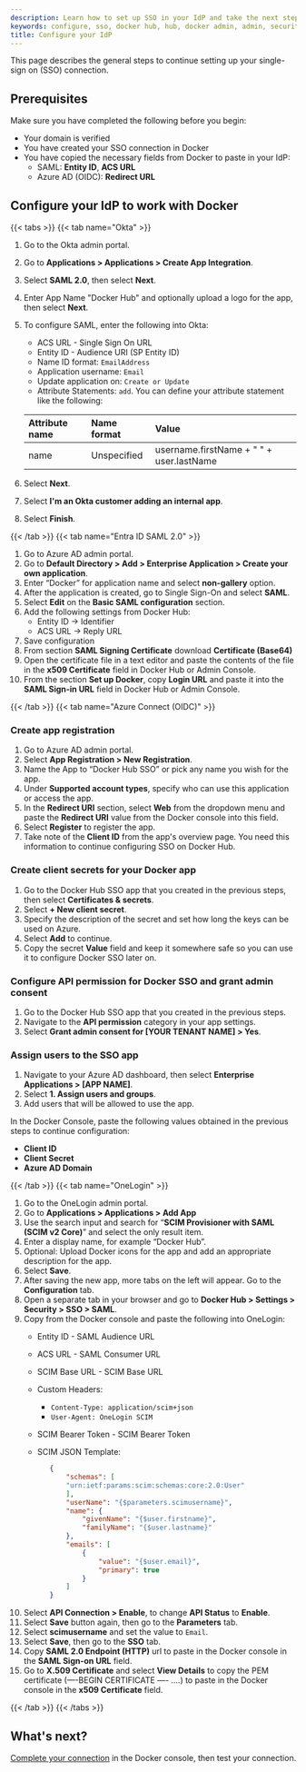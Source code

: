 ```yaml
---
description: Learn how to set up SSO in your IdP and take the next steps for enabling SSO.
keywords: configure, sso, docker hub, hub, docker admin, admin, security
title: Configure your IdP
---
```


This page describes the general steps to continue setting up your single-sign on (SSO) connection.

## Prerequisites

Make sure you have completed the following before you begin:

- Your domain is verified
- You have created your SSO connection in Docker
- You have copied the necessary fields from Docker to paste in your IdP:
    - SAML: **Entity ID**, **ACS URL**
    - Azure AD (OIDC): **Redirect URL**

## Configure your IdP to work with Docker

{{< tabs >}}
{{< tab name="Okta" >}}

1. Go to the Okta admin portal.
2. Go to **Applications > Applications > Create App Integration**.
3. Select **SAML 2.0**, then select **Next**.
4. Enter App Name "Docker Hub" and optionally upload a logo for the app, then select **Next**.
5. To configure SAML, enter the following into Okta:
    - ACS URL - Single Sign On URL
    - Entity ID - Audience URI (SP Entity ID)
    - Name ID format: `EmailAddress`
    - Application username: `Email`
    - Update application on: `Create or Update`
    - Attribute Statements: `add`. You can define your attribute statement like the following: 

     | Attribute name | Name format | Value                                    |
     | :------------- | :---------- | :--------------------------------------- |
     | name           | Unspecified | username.firstName + " " + user.lastName |

6. Select **Next**.
7. Select **I'm an Okta customer adding an internal app**.
8. Select **Finish**.

{{< /tab >}}
{{< tab name="Entra ID SAML 2.0" >}}

1. Go to Azure AD admin portal.
2. Go to **Default Directory > Add > Enterprise Application > Create your own application**.
3. Enter “Docker” for application name and select **non-gallery** option.
4. After the application is created, go to Single Sign-On and select **SAML**.
5. Select **Edit** on the **Basic SAML configuration** section.
6. Add the following settings from Docker Hub:
    - Entity ID → Identifier
    - ACS URL → Reply URL
7. Save configuration
8. From section **SAML Signing Certificate** download **Certificate (Base64)**
9. Open the certificate file in a text editor and paste the contents of the file in the **x509 Certificate** field in Docker Hub or Admin Console.
10. From the section **Set up Docker**, copy **Login URL** and paste it into the **SAML Sign-in URL** field in Docker Hub or Admin Console.

{{< /tab >}}
{{< tab name="Azure Connect (OIDC)" >}}

### Create app registration

1. Go to Azure AD admin portal.
2. Select **App Registration > New Registration**.
3. Name the App to “Docker Hub SSO” or pick any name you wish for the app.
4. Under **Supported account types**, specify who can use this application or access the app.
5. In the **Redirect URI** section, select **Web** from the dropdown menu and paste the **Redirect URI** value from the Docker console into this field.
6. Select **Register** to register the app.
7. Take note of the **Client ID** from the app's overview page. You need this information to continue configuring SSO on Docker Hub.

### Create client secrets for your Docker app

1. Go to the Docker Hub SSO app that you created in the previous steps, then select **Certificates & secrets**.
2. Select **+ New client secret**.
3. Specify the description of the secret and set how long the keys can be used on Azure.
4. Select **Add** to continue.
5. Copy the secret **Value** field and keep it somewhere safe so you can use it to configure Docker SSO later on.

### Configure API permission for Docker SSO and grant admin consent

1. Go to the Docker Hub SSO app that you created in the previous steps.
2. Navigate to the **API permission** category in your app settings.
3. Select **Grant admin consent for [YOUR TENANT NAME] > Yes**.

### Assign users to the SSO app

1. Navigate to your Azure AD dashboard, then select **Enterprise Applications > [APP NAME]**.
2. Select **1. Assign users and groups**.
3. Add users that will be allowed to use the app.

In the Docker Console, paste the following values obtained in the previous steps to continue configuration:

- **Client ID**
- **Client Secret**
- **Azure AD Domain**

{{< /tab >}}
{{< tab name="OneLogin" >}}

1. Go to the OneLogin admin portal.
2. Go to **Applications > Applications > Add App**
3. Use the search input and search for “**SCIM Provisioner with SAML (SCIM v2 Core)**” and select the only result item.
4. Enter a display name, for example “Docker Hub”.
5. Optional: Upload Docker icons for the app and add an appropriate description for the app.
6. Select **Save**.
7. After saving the new app, more tabs on the left will appear. Go to the **Configuration** tab.
8. Open a separate tab in your browser and go to **Docker Hub > Settings > Security > SSO > SAML**.
9. Copy from the Docker console and paste the following into OneLogin:
   - Entity ID - SAML Audience URL
   - ACS URL - SAML Consumer URL
   - SCIM Base URL - SCIM Base URL
   - Custom Headers:
     - `Content-Type: application/scim+json`
     - `User-Agent: OneLogin SCIM`
   - SCIM Bearer Token - SCIM Bearer Token
   - SCIM JSON Template:

     ```json
        {
            "schemas": [
            "urn:ietf:params:scim:schemas:core:2.0:User"
            ],
            "userName": "{$parameters.scimusername}",
            "name": {
                "givenName": "{$user.firstname}",
                "familyName": "{$user.lastname}"
            },
            "emails": [
                {
                    "value": "{$user.email}",
                    "primary": true
                }
            ]
        }
     ```
10. Select **API Connection > Enable**, to change **API Status** to **Enable**.
11. Select **Save** button again, then go to the **Parameters** tab.
12. Select **scimusername** and set the value to `Email`.
13. Select **Save**, then go to the **SSO** tab.
14. Copy **SAML 2.0 Endpoint (HTTP)** url to paste in the Docker console in the **SAML Sign-on URL** field.
15. Go to **X.509 Certificate** and select **View Details** to copy the PEM certificate (—-BEGIN CERTIFICATE —- ….) to paste in the Docker console in the **x509 Certificate** field.

{{< /tab >}}
{{< /tabs >}}

## What's next?

[Complete your connection](../connect/_index.md) in the Docker console, then test your connection.
